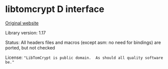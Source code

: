 libtomcrypt D interface
======================

[Original website](http://libtom.org/?page=features&newsitems=5&whatfile=crypt)

Library version: 1.17

Status: All headers files and macros (except asm: no need for bindings) are ported, but not checked

License: `"LibTomCrypt is public domain.  As should all quality software be."`

